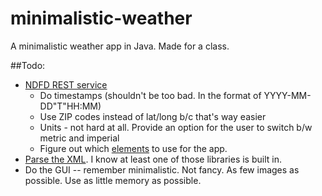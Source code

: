 # minimalistic-weather
A minimalistic weather app in Java. Made for a class.

##Todo:
+ [NDFD REST service](http://graphical.weather.gov/xml/rest.php)
  * Do timestamps (shouldn't be too bad. In the format of YYYY-MM-DD"T"HH:MM)
  * Use ZIP codes instead of lat/long b/c that's way easier
  * Units - not hard at all. Provide an option for the user to switch b/w metric and imperial
  * Figure out which [elements](http://graphical.weather.gov/xml/docs/elementInputNames.php "element names") to use for the app.
+ [Parse the XML](https://docs.oracle.com/cd/B28359_01/appdev.111/b28394/adx_j_parser.htm "java xml parsing"). I know at least one of those libraries is built in.
+ Do the GUI -- remember minimalistic. Not fancy. As few images as possible. Use as little memory as possible.
